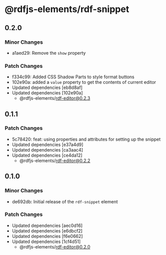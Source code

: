 # @rdfjs-elements/rdf-snippet

## 0.2.0

### Minor Changes

- a1aed29: Remove the `show` property

### Patch Changes

- f334c99: Added CSS Shadow Parts to style format buttons
- 102e90a: added a `value` property to get the contents of current editor
- Updated dependencies [eb8d8af]
- Updated dependencies [102e90a]
  - @rdfjs-elements/rdf-editor@0.2.3

## 0.1.1

### Patch Changes

- 5c78420: feat: using properties and attributes for setting up the snippet
- Updated dependencies [e37a4d9]
- Updated dependencies [ca3aac4]
- Updated dependencies [ce4da12]
  - @rdfjs-elements/rdf-editor@0.2.2

## 0.1.0

### Minor Changes

- de692db: Initial release of the `rdf-snippet` element

### Patch Changes

- Updated dependencies [aec0d16]
- Updated dependencies [e6dbcf2]
- Updated dependencies [f6e0662]
- Updated dependencies [1cf4d51]
  - @rdfjs-elements/rdf-editor@0.2.0
